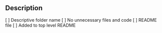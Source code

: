 ## Description

<!-- Describe your changes here -->

[ ] Descriptive folder name
[ ] No unnecessary files and code
[ ] README file
[ ] Added to top level README
